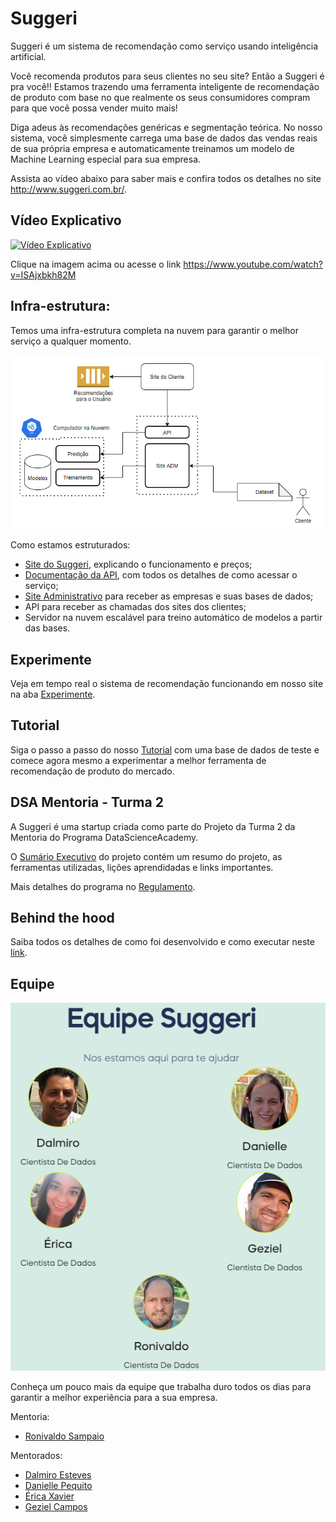 # Suggeri

Suggeri é um sistema de recomendação como serviço usando inteligência artificial.

Você recomenda produtos para seus clientes no seu site? Então a Suggeri é pra você!! Estamos trazendo uma ferramenta inteligente de recomendação de produto com base no que realmente os seus consumidores compram para que você possa vender muito mais!

Diga adeus às recomendações genéricas e segmentação teórica. No nosso sistema, você simplesmente carrega uma base de dados das vendas reais de sua própria empresa e automaticamente treinamos um modelo de Machine Learning especial para sua empresa.

Assista ao vídeo abaixo para saber mais e confira todos os detalhes no site http://www.suggeri.com.br/.

## Vídeo Explicativo

[![Vídeo Explicativo](https://img.youtube.com/vi/ISAjxbkh82M/0.jpg)](https://www.youtube.com/watch?v=ISAjxbkh82M)

Clique na imagem acima ou acesse o link https://www.youtube.com/watch?v=ISAjxbkh82M

## Infra-estrutura:

Temos uma infra-estrutura completa na nuvem para garantir o melhor serviço a qualquer momento.

![Diagrama da Infra-estrutura](./images/diagrama_solucao.png)

Como estamos estruturados:
- [Site do Suggeri](http://www.suggeri.com.br/), explicando o funcionamento e preços;
- [Documentação da API](http://www.suggeri.com.br/api.html), com todos os detalhes de como acessar o serviço;
- [Site Administrativo](https://suggeri.anvil.app/) para receber as empresas e suas bases de dados;
- API para receber as chamadas dos sites dos clientes;
- Servidor na nuvem escalável para treino automático de modelos a partir das bases.

## Experimente

Veja em tempo real o sistema de recomendação funcionando em nosso site na aba [Experimente](http://www.suggeri.com.br/#m-experimente).

## Tutorial

Siga o passo a passo do nosso [Tutorial](http://www.suggeri.com.br/tutorial.html) com uma base de dados de teste e comece agora mesmo a experimentar a melhor ferramenta de recomendação de produto do mercado.

## DSA Mentoria - Turma 2

A Suggeri é uma startup criada como parte do Projeto da Turma 2 da Mentoria do Programa DataScienceAcademy.

O [Sumário Executivo](./desenvolvimento/sumario_executivo.md) do projeto contém um resumo do projeto, as ferramentas utilizadas, lições aprendidadas e links importantes.

Mais detalhes do programa no [Regulamento](https://blog.dsacademy.com.br/programa-de-mentoria-entre-os-alunos-dsa-temporada-2021/).

## Behind the hood

Saiba todos os detalhes de como foi desenvolvido e como executar neste [link](./desenvolvimento).

## Equipe

![](./images/team.png)

Conheça um pouco mais da equipe que trabalha duro todos os dias para garantir a melhor experiência para a sua empresa.

Mentoria:
 - [Ronivaldo Sampaio](https://github.com/ronivaldo/)

Mentorados:
- [Dalmiro Esteves](https://github.com/dalmiroe)
- [Danielle Pequito](https://github.com/danipequito)
- [Érica Xavier](https://github.com/ericaxv)
- [Geziel Campos](https://github.com/gezielmc)
